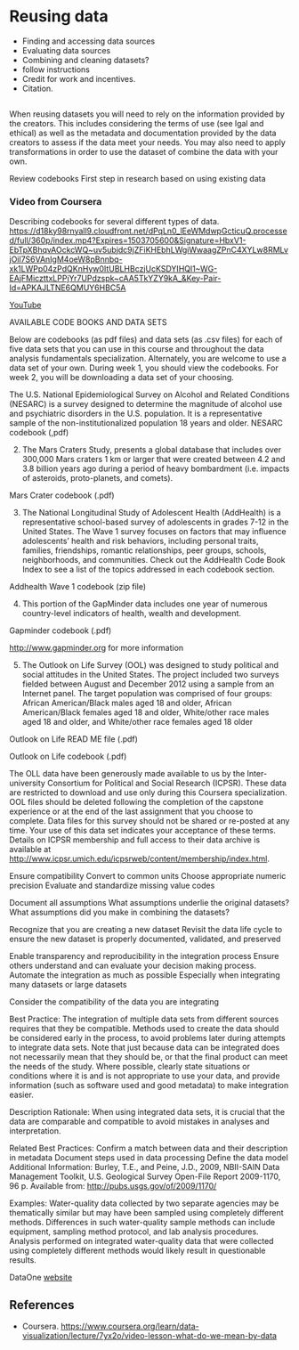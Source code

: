 # Reusing data
- Finding and accessing data sources
- Evaluating data sources
- Combining and cleaning datasets?
- follow instructions
- Credit for work and incentives.
- Citation.

## 
When reusing datasets you will need to rely on the information provided by the creators. This includes considering the terms of use (see lgal and ethical) as well as the  metadata and documentation provided by the data creators to assess if the data meet your needs. You may also need to apply transformations in order to use the dataset of combine the data with your own.

Review codebooks
First step in research based on using existing data 
### Video from Coursera
Describing codebooks for several different types of data.
https://d18ky98rnyall9.cloudfront.net/dPqLn0_lEeWMdwpGcticuQ.processed/full/360p/index.mp4?Expires=1503705600&Signature=HbxV1-EbTpXBhqvAOckcWQ~uv5ubjdc9jZFiKHEbhLWgiWwaagZPnC4XYLw8RMLvjOil7S6VAnIgM4oeW8pBnnbq-xk1LWPp04zPdQKnHyw0ItUBLHBczjUcKSDYIHQl1~WG-EAjFMiczttxLPPjYr7UPdzspk~cAA5TkYZY9kA_&Key-Pair-Id=APKAJLTNE6QMUY6HBC5A

[YouTube](https://www.youtube.com/watch?v=uNq9XS92oF4)

AVAILABLE CODE BOOKS AND DATA SETS

Below are codebooks (as pdf files) and data sets (as .csv files) for each of five data sets that you can use in this course and throughout the data analysis fundamentals specialization. Alternately, you are welcome to use a data set of your own. During week 1, you should view the codebooks. For week 2, you will be downloading a data set of your choosing.

The U.S. National Epidemiological Survey on Alcohol and Related Conditions (NESARC) is a survey designed to determine the magnitude of alcohol use and psychiatric disorders in the U.S. population. It is a representative sample of the non-institutionalized population 18 years and older.
NESARC codebook (,pdf)

2. The Mars Craters Study, presents a global database that includes over 300,000 Mars craters 1 km or larger that were created between 4.2 and 3.8 billion years ago during a period of heavy bombardment (i.e. impacts of asteroids, proto-planets, and comets).

Mars Crater codebook (.pdf)

3. The National Longitudinal Study of Adolescent Health (AddHealth) is a representative school-based survey of adolescents in grades 7-12 in the United States. The Wave 1 survey focuses on factors that may influence adolescents’ health and risk behaviors, including personal traits, families, friendships, romantic relationships, peer groups, schools, neighborhoods, and communities. Check out the AddHealth Code Book Index to see a list of the topics addressed in each codebook section.

Addhealth Wave 1 codebook (zip file)

4. This portion of the GapMinder data includes one year of numerous country-level indicators of health, wealth and development.

Gapminder codebook (.pdf)

http://www.gapminder.org for more information

5. The Outlook on Life Survey (OOL) was designed to study political and social attitudes in the United States. The project included two surveys fielded between August and December 2012 using a sample from an Internet panel. The target population was comprised of four groups: African American/Black males aged 18 and older, African American/Black females aged 18 and older, White/other race males aged 18 and older, and White/other race females aged 18 older

Outlook on Life READ ME file (.pdf)

Outlook on Life codebook (.pdf)

The OLL data have been generously made available to us by the Inter-university Consortium for Political and Social Research (ICPSR). These data are restricted to download and use only during this Coursera specialization. OOL files should be deleted following the completion of the capstone experience or at the end of the last assignment that you choose to complete. Data files for this survey should not be shared or re-posted at any time. Your use of this data set indicates your acceptance of these terms. Details on ICPSR membership and full access to their data archive is available at http://www.icpsr.umich.edu/icpsrweb/content/membership/index.html.




Ensure compatibility
Convert to common units
Choose appropriate numeric precision
Evaluate and standardize missing value codes

Document all assumptions
What assumptions underlie the original datasets?
What assumptions did you make in combining the datasets?


Recognize that you are creating a new dataset
Revisit the data life cycle to ensure the new dataset is properly documented, validated, and preserved


Enable transparency and reproducibility in the integration process
Ensure others understand and can evaluate your decision making process.
Automate the integration as much as possible
Especially when integrating many datasets or large datasets

Consider the compatibility of the data you are integrating

Best Practice: 
The integration of multiple data sets from different sources requires that they be compatible. Methods used to create the data should be considered early in the process, to avoid problems later during attempts to integrate data sets. Note that just because data can be integrated does not necessarily mean that they should be, or that the final product can meet the needs of the study. Where possible, clearly state situations or conditions where it is and is not appropriate to use your data, and provide information (such as software used and good metadata) to make integration easier.

Description Rationale: 
When using integrated data sets, it is crucial that the data are comparable and compatible to avoid mistakes in analyses and interpretation.

Related Best Practices: 
Confirm a match between data and their description in metadata
Document steps used in data processing
Define the data model
Additional Information: 
Burley, T.E., and Peine, J.D., 2009, NBII-SAIN Data Management Toolkit, U.S. Geological Survey Open-File Report 2009-1170, 96 p. Available from: http://pubs.usgs.gov/of/2009/1170/

Examples: 
Water-quality data collected by two separate agencies may be thematically similar but may have been sampled using completely different methods. Differences in such water-quality sample methods can include equipment, sampling method protocol, and lab analysis procedures. Analysis performed on integrated water-quality data that were collected using completely different methods would likely result in questionable results.

DataOne [website](https://www.dataone.org/best-practices/consider-compatibility-data-you-are-integrating)



## References
- Coursera. https://www.coursera.org/learn/data-visualization/lecture/7yx2o/video-lesson-what-do-we-mean-by-data